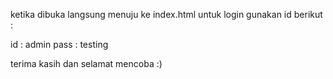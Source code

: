 ketika dibuka langsung menuju ke index.html
untuk login gunakan id berikut :

id : admin
pass : testing

terima kasih dan selamat mencoba :)